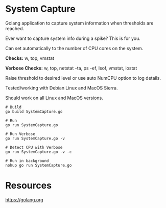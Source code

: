 # System Capture

Golang application to capture system information when thresholds are reached.

Ever want to capture system info during a spike? This is for you.

Can set automatically to the number of CPU cores on the system.

**Checks:** w, top, vmstat

**Verbose Checks:** w, top, netstat -ta, ps -ef, lsof, vmstat, iostat

Raise threshold to desired level or use auto NumCPU option to log details.

Tested/working with Debian Linux and MacOS Sierra.

Should work on all Linux and MacOS versions.

```
# Build
go build SystemCapture.go

# Run
go run SystemCapture.go

# Run Verbose
go run SystemCapture.go -v

# Detect CPU with Verbose
go run SystemCapture.go -v -c

# Run in background
nohup go run SystemCapture.go
```

# Resources

https://golang.org

